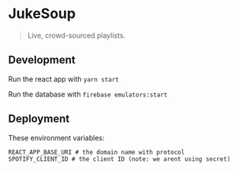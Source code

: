# JukeSoup

> Live, crowd-sourced playlists.


## Development

Run the react app with `yarn start`

Run the database with `firebase emulators:start`

## Deployment

These environment variables:

```
REACT_APP_BASE_URI # the domain name with protocol
SPOTIFY_CLIENT_ID # the client ID (note: we arent using secret)
```
